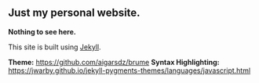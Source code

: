 ## Just my personal website. 

**Nothing to see here.**

This site is built using [Jekyll](https://jekyllrb.com/).

**Theme:** https://github.com/aigarsdz/brume
**Syntax Highlighting:** https://jwarby.github.io/jekyll-pygments-themes/languages/javascript.html
